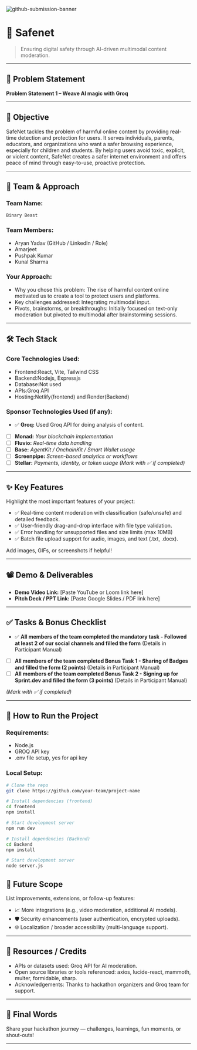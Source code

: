 ![github-submission-banner](https://github.com/user-attachments/assets/a1493b84-e4e2-456e-a791-ce35ee2bcf2f)

# 🚀 Safenet

> Ensuring digital safety through AI-driven multimodal content moderation.

---

## 📌 Problem Statement

**Problem Statement 1 – Weave AI magic with Groq**

---

## 🎯 Objective

SafeNet tackles the problem of harmful online content by providing real-time detection and protection for users. It serves individuals, parents, educators, and organizations who want a safer browsing experience, especially for children and students. By helping users avoid toxic, explicit, or violent content, SafeNet creates a safer internet environment and offers peace of mind through easy-to-use, proactive protection.

---

## 🧠 Team & Approach

### Team Name:  
`Binary Beast`

### Team Members:  
- Aryan Yadav (GitHub / LinkedIn / Role)  
- Amarjeet  
- Pushpak Kumar 
- Kunal Sharma 


### Your Approach:  
- Why you chose this problem: The rise of harmful content online motivated us to create a tool to protect users and platforms.  
- Key challenges addressed: Integrating multimodal input.  
- Pivots, brainstorms, or breakthroughs: Initially focused on text-only moderation but pivoted to multimodal after brainstorming sessions.  

---

## 🛠️ Tech Stack

### Core Technologies Used:
- Frontend:React, Vite, Tailwind CSS
- Backend:Nodejs, Expressjs
- Database:Not used 
- APIs:Groq API
- Hosting:Netlify(frontend) and Render(Backend)

### Sponsor Technologies Used (if any):
- ✅ **Groq:** Used Groq API for doing analysis of content.  
- [ ] **Monad:** _Your blockchain implementation_  
- [ ] **Fluvio:** _Real-time data handling_  
- [ ] **Base:** _AgentKit / OnchainKit / Smart Wallet usage_  
- [ ] **Screenpipe:** _Screen-based analytics or workflows_  
- [ ] **Stellar:** _Payments, identity, or token usage_
*(Mark with ✅ if completed)*
---

## ✨ Key Features

Highlight the most important features of your project:

- ✅ Real-time content moderation with classification (safe/unsafe) and detailed feedback.  
- ✅ User-friendly drag-and-drop interface with file type validation.  
- ✅ Error handling for unsupported files and size limits (max 10MB)  
- ✅ Batch file upload support for audio, images, and text (.txt, .docx).  

Add images, GIFs, or screenshots if helpful!

---

## 📽️ Demo & Deliverables

- **Demo Video Link:** [Paste YouTube or Loom link here]  
- **Pitch Deck / PPT Link:** [Paste Google Slides / PDF link here]  

---

## ✅ Tasks & Bonus Checklist

- ✅ **All members of the team completed the mandatory task - Followed at least 2 of our social channels and filled the form** (Details in Participant Manual)  
- [ ] **All members of the team completed Bonus Task 1 - Sharing of Badges and filled the form (2 points)**  (Details in Participant Manual)
- [ ] **All members of the team completed Bonus Task 2 - Signing up for Sprint.dev and filled the form (3 points)**  (Details in Participant Manual)

*(Mark with ✅ if completed)*

---

## 🧪 How to Run the Project

### Requirements:
- Node.js
- GROQ API key
- .env file setup, yes for api key

### Local Setup:
```bash
# Clone the repo
git clone https://github.com/your-team/project-name

# Install dependencies (frontend)
cd frontend
npm install

# Start development server
npm run dev

# Install dependencies (Backend)
cd Backend
npm install

# Start development server
node server.js
```

## 🧬 Future Scope

List improvements, extensions, or follow-up features:

- 📈 More integrations (e.g., video moderation, additional AI models).  
- 🛡️ Security enhancements (user authentication, encrypted uploads).  
- 🌐 Localization / broader accessibility (multi-language support).  

---

## 📎 Resources / Credits

- APIs or datasets used: Groq API for AI moderation.  
- Open source libraries or tools referenced: axios, lucide-react, mammoth, multer, formidable, sharp.  
- Acknowledgements: Thanks to hackathon organizers and Groq team for support.  

---

## 🏁 Final Words

Share your hackathon journey — challenges, learnings, fun moments, or shout-outs!


---
